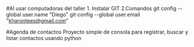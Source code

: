 #Al usar computadoras del taller
    1. Instalar GIT
    2.Comandos
        git config --global user.name "Diego"
        git config --global user.email "kharontees@gmail.com"

#Agenda de contactos
Proyecto simple de consola para registrar, buscar y listar contactos usando python